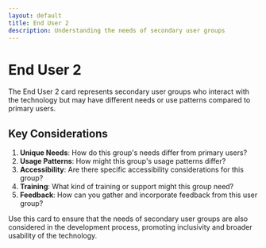 ```yaml
---
layout: default
title: End User 2
description: Understanding the needs of secondary user groups
---
```


# End User 2

The End User 2 card represents secondary user groups who interact with the technology but may have different needs or use patterns compared to primary users.

## Key Considerations

1. **Unique Needs**: How do this group's needs differ from primary users?
2. **Usage Patterns**: How might this group's usage patterns differ?
3. **Accessibility**: Are there specific accessibility considerations for this group?
4. **Training**: What kind of training or support might this group need?
5. **Feedback**: How can you gather and incorporate feedback from this user group?

Use this card to ensure that the needs of secondary user groups are also considered in the development process, promoting inclusivity and broader usability of the technology.
